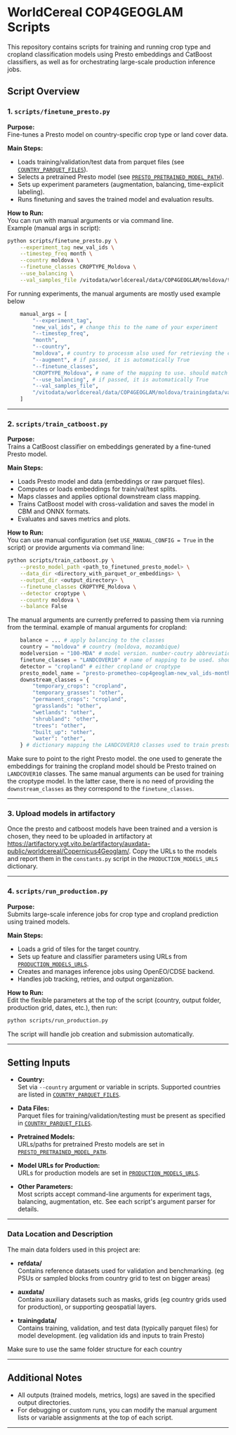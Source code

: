 # WorldCereal COP4GEOGLAM Scripts

This repository contains scripts for training and running crop type and cropland classification models using Presto embeddings and CatBoost classifiers, as well as for orchestrating large-scale production inference jobs.

## Script Overview

### 1. `scripts/finetune_presto.py`
**Purpose:**  
Fine-tunes a Presto model on country-specific crop type or land cover data.

**Main Steps:**
- Loads training/validation/test data from parquet files (see [`COUNTRY_PARQUET_FILES`](src/worldcereal_cop4geoglam/constants.py)).
- Selects a pretrained Presto model (see [`PRESTO_PRETRAINED_MODEL_PATH`](src/worldcereal_cop4geoglam/constants.py)).
- Sets up experiment parameters (augmentation, balancing, time-explicit labeling).
- Runs finetuning and saves the trained model and evaluation results.

**How to Run:**  
You can run with manual arguments or via command line.  
Example (manual args in script):
```sh
python scripts/finetune_presto.py \
    --experiment_tag new_val_ids \
    --timestep_freq month \
    --country moldova \
    --finetune_classes CROPTYPE_Moldova \
    --use_balancing \
    --val_samples_file /vitodata/worldcereal/data/COP4GEOGLAM/moldova/trainingdata/val_ids_moldova_qgis.csv
```
For running experiments, the manual arguments are mostly used example below 
```python
    manual_args = [
        "--experiment_tag",
        "new_val_ids", # change this to the name of your experiment
        "--timestep_freq",
        "month",
        "--country",
        "moldova", # country to processm also used for retrieving the correct class mapping files. currently supported moldova, kenya, mozambique
        "--augment", # if passed, it is automatically True
        "--finetune_classes",
        "CROPTYPE_Moldova", # name of the mapping to use. should match the one in class_mappings_<country>.json 
        "--use_balancing", # if passed, it is automatically True
        "--val_samples_file",
        "/vitodata/worldcereal/data/COP4GEOGLAM/moldova/trainingdata/val_ids_moldova_qgis.csv", # path to sample_ids used for testing. very useful to have a fix one to compare experiment results
    ]
```

---

### 2. `scripts/train_catboost.py`
**Purpose:**  
Trains a CatBoost classifier on embeddings generated by a fine-tuned Presto model.

**Main Steps:**
- Loads Presto model and data (embeddings or raw parquet files).
- Computes or loads embeddings for train/val/test splits.
- Maps classes and applies optional downstream class mapping.
- Trains CatBoost model with cross-validation and saves the model in CBM and ONNX formats.
- Evaluates and saves metrics and plots.

**How to Run:**  
You can use manual configuration (set `USE_MANUAL_CONFIG = True` in the script) or provide arguments via command line:
```sh
python scripts/train_catboost.py \
    --presto_model_path <path_to_finetuned_presto_model> \
    --data_dir <directory_with_parquet_or_embeddings> \
    --output_dir <output_directory> \
    --finetune_classes CROPTYPE_Moldova \
    --detector croptype \
    --country moldova \
    --balance False
```
The manual arguments are currently preferred to passing them via running from the terminal.
example of manual arguments for cropland: 
```python
    balance = ... # apply balancing to the classes 
    country = "moldova" # country (moldova, mozambique) 
    modelversion = "100-MDA" # model version. number-coutry abbreviation
    finetune_classes = "LANDCOVER10" # name of mapping to be used. should match the one reported in class_mappings_<country>.json
    detector = "cropland" # either cropland or croptype
    presto_model_name = "presto-prometheo-cop4geoglam-new_val_ids-month-LANDCOVER10-augment=False-balance=True-timeexplicit=False-run=202508271322" # just name of the model to be used (i.e. no need to provide extension nor whole path)
    downstream_classes = {
        "temporary_crops": "cropland",
        "temporary_grasses": "other",
        "permanent_crops": "cropland",
        "grasslands": "other",
        "wetlands": "other",
        "shrubland": "other",
        "trees": "other",
        "built_up": "other",
        "water": "other",
    } # dictionary mapping the LANDCOVER10 classes used to train presto to the binary classes 
``` 
Make sure to point to the right Presto model. the one used to generate the embeddings for training the cropland model should be Presto trained on `LANDCOVER10` classes.
The same manual arguments can be used for training the croptype model. In the latter case, there is no need of providing the `downstream_classes` as they correspond to the `finetune_classes`. 

---
### 3. Upload models in artifactory  

Once the presto and catboost models have been trained and a version is chosen, they need to be uploaded in artifactory at https://artifactory.vgt.vito.be/artifactory/auxdata-public/worldcereal/Copernicus4Geoglam/.
Copy the URLs to the models and report them in the `constants.py` script in the `PRODUCTION_MODELS_URLS` dictionary. 

---

### 4. `scripts/run_production.py`
**Purpose:**  
Submits large-scale inference jobs for crop type and cropland prediction using trained models.

**Main Steps:**
- Loads a grid of tiles for the target country.
- Sets up feature and classifier parameters using URLs from [`PRODUCTION_MODELS_URLS`](src/worldcereal_cop4geoglam/constants.py).
- Creates and manages inference jobs using OpenEO/CDSE backend.
- Handles job tracking, retries, and output organization.

**How to Run:**  
Edit the flexible parameters at the top of the script (country, output folder, production grid, dates, etc.), then run:
```sh
python scripts/run_production.py
```
The script will handle job creation and submission automatically.

---

## Setting Inputs

- **Country:**  
  Set via `--country` argument or variable in scripts. Supported countries are listed in [`COUNTRY_PARQUET_FILES`](src/worldcereal_cop4geoglam/constants.py).

- **Data Files:**  
  Parquet files for training/validation/testing must be present as specified in [`COUNTRY_PARQUET_FILES`](src/worldcereal_cop4geoglam/constants.py).

- **Pretrained Models:**  
  URLs/paths for pretrained Presto models are set in [`PRESTO_PRETRAINED_MODEL_PATH`](src/worldcereal_cop4geoglam/constants.py).

- **Model URLs for Production:**  
  URLs for production models are set in [`PRODUCTION_MODELS_URLS`](src/worldcereal_cop4geoglam/constants.py).

- **Other Parameters:**  
  Most scripts accept command-line arguments for experiment tags, balancing, augmentation, etc. See each script's argument parser for details.

---
### Data Location and Description

The main data folders used in this project are:

- **refdata/**  
  Contains reference datasets used for validation and benchmarking. (eg PSUs or sampled blocks from country grid to test on bigger areas)

- **auxdata/**  
  Contains auxiliary datasets such as masks, grids (eg country grids used for production), or supporting geospatial layers.

- **trainingdata/**  
  Contains training, validation, and test data (typically parquet files) for model development. (eg validation ids and inputs to train Presto)


Make sure to use the same folder structure for each country

---

## Additional Notes

- All outputs (trained models, metrics, logs) are saved in the specified output directories.
- For debugging or custom runs, you can modify the manual argument lists or variable assignments at the top of each script.
---
